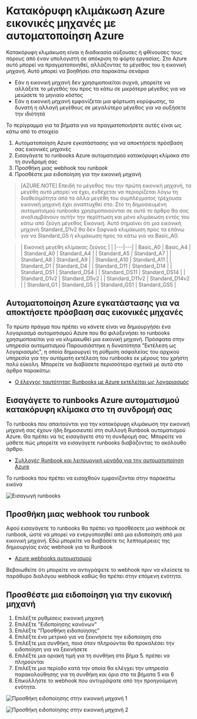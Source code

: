 <properties
    pageTitle="Κατακόρυφη κλιμάκωση Azure εικονικές μηχανές με αυτοματοποίηση Azure | Microsoft Azure"
    description="Τρόπος για να κλιμακωθεί κατακόρυφα μια εικονική μηχανή Windows απάντηση παρακολούθηση ειδοποιήσεις με αυτοματοποίηση Azure"
    services="virtual-machines-windows"
    documentationCenter=""
    authors="singhkays"
    manager="timlt"
    editor=""
    tags="azure-resource-manager"/>

<tags
    ms.service="virtual-machines-windows"
    ms.workload="infrastructure-services"
    ms.tgt_pltfrm="vm-windows"
    ms.devlang="na"
    ms.topic="article"
    ms.date="03/29/2016"
    ms.author="singhkay"/>

# <a name="vertically-scale-azure-virtual-machines-with-azure-automation"></a>Κατακόρυφη κλιμάκωση Azure εικονικές μηχανές με αυτοματοποίηση Azure

Κατακόρυφη κλιμάκωση είναι η διαδικασία αύξουσες ή φθίνουσες τους πόρους από έναν υπολογιστή σε απόκριση το φόρτο εργασίας. Στο Azure αυτό μπορεί να πραγματοποιηθεί, αλλάζοντας το μέγεθος του η εικονική μηχανή. Αυτό μπορεί να βοηθήσει στα παρακάτω σενάρια

- Εάν η εικονική μηχανή δεν χρησιμοποιείται συχνά, μπορείτε να αλλάξετε το μέγεθός του προς τα κάτω σε μικρότερο μέγεθος για να μειώσετε το μηνιαίο κόστος
- Εάν η εικονική μηχανή εμφανίζεται μια φόρτωση κορύφωσης, το δυνατή η αλλαγή μεγέθους σε μεγαλύτερο μέγεθος για να αυξήσετε την ιδιότητά

Το περίγραμμα για τα βήματα για να πραγματοποιήσετε αυτές είναι ως κάτω από το στοιχείο

1. Αυτοματοποίηση Azure εγκατάστασης για να αποκτήσετε πρόσβαση σας εικονικές μηχανές
2. Εισαγάγετε το runbooks Azure αυτοματισμού κατακόρυφη κλίμακα στο τη συνδρομή σας
3. Προσθήκη μιας webhook του runbook
4. Προσθέστε μια ειδοποίηση για την εικονική μηχανή

> [AZURE.NOTE] Επειδή το μέγεθος του την πρώτη εικονική μηχανή, τα μεγέθη αυτό μπορεί να έχει, ενδέχεται να περιορίζεται λόγω τη διαθεσιμότητα από τα άλλα μεγέθη του συμπλέγματος τρέχουσα εικονική μηχανή έχει αναπτυχθεί στο. Στο τη δημοσιευμένη αυτοματισμού runbooks χρησιμοποιούνται σε αυτό το άρθρο θα σας αναλαμβάνουν αυτήν την περίπτωση και μόνο κλιμάκωση εντός του κάτω από ζεύγη μέγεθος Εικονική. Αυτό σημαίνει ότι μια εικονική μηχανή Standard_D1v2 θα δεν ξαφνικά κλιμάκωση προς τα επάνω για να Standard_G5 ή κλιμάκωση προς τα κάτω για να Basic_A0.

>| Εικονική μεγέθη κλίμακας ζεύγος |   |
|---|---|
|  Basic_A0 |  Basic_A4 |
|  Standard_A0 | Standard_A4 |
|  Standard_A5 | Standard_A7  |
|  Standard_A8 | Standard_A9  |
|  Standard_A10 |  Standard_A11 |
|  Standard_D1 |  Standard_D4 |
|  Standard_D11 | Standard_D14  |
|  Standard_DS1 |  Standard_DS4 |
|  Standard_DS11 | Standard_DS14  |
|  Standard_D1v2 |  Standard_D5v2 |
|  Standard_D11v2 |  Standard_D14v2 |
|  Standard_G1 |  Standard_G5 |
|  Standard_GS1 |  Standard_GS5 |

## <a name="setup-azure-automation-to-access-your-virtual-machines"></a>Αυτοματοποίηση Azure εγκατάστασης για να αποκτήσετε πρόσβαση σας εικονικές μηχανές

Το πρώτο πράγμα που πρέπει να κάνετε είναι να δημιουργήσει ένα λογαριασμό αυτοματισμού Azure που θα φιλοξενήσει το runbooks χρησιμοποιείται για να κλιμακωθεί μια εικονική μηχανή. Πρόσφατα στην υπηρεσία αυτοματισμού Παρουσιάστηκε η δυνατότητα "Εκτέλεση ως λογαριασμός", η οποία δημιουργεί τη ρύθμιση ασφαλείας του αρχικού υπηρεσία για την αυτόματη εκτέλεση του runbooks εκ μέρους του χρήστη πολύ εύκολη. Μπορείτε να διαβάσετε περισσότερα σχετικά με αυτό στο άρθρο παρακάτω:

* [Ο έλεγχος ταυτότητας Runbooks με Azure εκτελείται ως λογαριασμός](../automation/automation-sec-configure-azure-runas-account.md)

## <a name="import-the-azure-automation-vertical-scale-runbooks-into-your-subscription"></a>Εισαγάγετε το runbooks Azure αυτοματισμού κατακόρυφη κλίμακα στο τη συνδρομή σας

Το runbooks που απαιτούνται για την κατακόρυφη κλιμάκωση την εικονική μηχανή σας έχουν ήδη δημοσιευτεί στη συλλογή Runbook αυτοματισμού Azure. Θα πρέπει να τις εισαγάγετε στο τη συνδρομή σας. Μπορείτε να μάθετε πώς μπορείτε να εισαγάγετε runbooks διαβάζοντας το ακόλουθο άρθρο.

* [Συλλογές Runbook και λειτουργική μονάδα για την αυτοματοποίηση Azure](../automation/automation-runbook-gallery.md)

Το runbooks που πρέπει να εισαχθούν εμφανίζονται στην παρακάτω εικόνα

![Εισαγωγή runbooks](./media/virtual-machines-vertical-scaling-automation/scale-runbooks.png)

## <a name="add-a-webhook-to-your-runbook"></a>Προσθήκη μιας webhook του runbook

Αφού εισαγάγετε το runbooks θα πρέπει να προσθέσετε μια webhook σε runbook, ώστε να μπορεί να ενεργοποιηθεί από μια ειδοποίηση από μια εικονική μηχανή. Εδώ μπορείτε να διαβάσετε τις λεπτομέρειες της δημιουργίας ενός webhook για το Runbook

* [Azure webhooks αυτοματισμού](../automation/automation-webhooks.md)

Βεβαιωθείτε ότι μπορείτε να αντιγράψετε το webhook πριν να κλείσετε το παράθυρο διαλόγου webhook καθώς θα πρέπει στην επόμενη ενότητα.

## <a name="add-an-alert-to-your-virtual-machine"></a>Προσθέστε μια ειδοποίηση για την εικονική μηχανή

1. Επιλέξτε ρυθμίσεις εικονική μηχανή
2. Επιλέξτε "Ειδοποίησης κανόνων"
3. Επιλέξτε "Προσθήκη ειδοποίησης"
4. Επιλέξτε ένα μετρικό για να ξεκινήσετε την ειδοποίηση στο
5. Επιλέξτε μια συνθήκη, ποια όταν πληρούνται θα προκαλέσει την ειδοποίηση για να ξεκινήσετε
6. Επιλέξτε μια οριακή τιμή για τη συνθήκη στο βήμα 5. πρέπει να πληρούνται
7. Επιλέξτε μια περίοδο κατά την οποία θα ελέγχει την υπηρεσία παρακολούθησης για τη συνθήκη και όριο στο τα βήματα 5 και 6
8. Επικολλήστε το webhook που αντιγράψατε από την προηγούμενη ενότητα.

![Προσθήκη ειδοποίησης στην εικονική μηχανή 1](./media/virtual-machines-vertical-scaling-automation/add-alert-webhook-1.png)

![Προσθήκη ειδοποίησης στην εικονική μηχανή 2](./media/virtual-machines-vertical-scaling-automation/add-alert-webhook-2.png)
